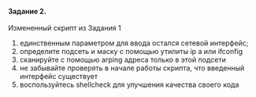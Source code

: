 __Задание 2.__  <br><br>
Измененный скрипт из Задания 1 <br>
1. единственным параметром для ввода остался сетевой интерфейс;<br>
2. определите подсеть и маску с помощью утилиты ip a или ifconfig<br>
3. сканируйте с помощью arping адреса только в этой подсети<br>
4. не забывайте проверять в начале работы скрипта, что введенный интерфейс существует<br>
5. воспользуйтесь shellcheck для улучшения качества своего кода <br>
